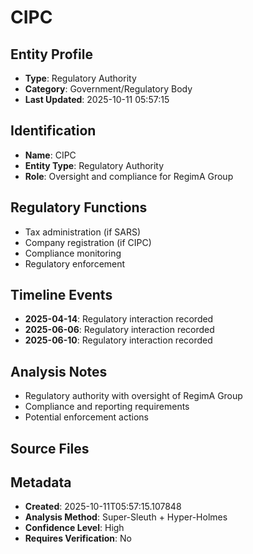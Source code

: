 # CIPC

## Entity Profile
- **Type**: Regulatory Authority
- **Category**: Government/Regulatory Body
- **Last Updated**: 2025-10-11 05:57:15

## Identification
- **Name**: CIPC
- **Entity Type**: Regulatory Authority
- **Role**: Oversight and compliance for RegimA Group

## Regulatory Functions
- Tax administration (if SARS)
- Company registration (if CIPC)
- Compliance monitoring
- Regulatory enforcement

## Timeline Events
- **2025-04-14**: Regulatory interaction recorded
- **2025-06-06**: Regulatory interaction recorded
- **2025-06-10**: Regulatory interaction recorded

## Analysis Notes
- Regulatory authority with oversight of RegimA Group
- Compliance and reporting requirements
- Potential enforcement actions

## Source Files

## Metadata
- **Created**: 2025-10-11T05:57:15.107848
- **Analysis Method**: Super-Sleuth + Hyper-Holmes
- **Confidence Level**: High
- **Requires Verification**: No
